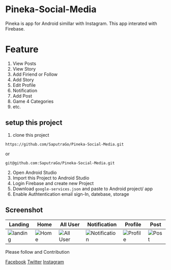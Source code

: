 # Pineka-Social-Media
  
  [](https://play.google.com/intl/en_us/badges/images/generic/en_badge_web_generic.png)
  
  Pineka is app for Android simillar with Instagram. This app interated with Firebase.
 # Feature
 1. View Posts
 2. View Story
 3. Add Firiend or Follow
 4. Add Story
 5. Edit Profile
 6. Notification
 7. Add Post
 8. Game 4 Categories
 9. etc.
 
 
 
 ## setup this project
 1. clone this project
 ```
 https://github.com/SaputraGo/Pineka-Social-Media.git
 ```
 or
 
 ```
 git@github.com:SaputraGo/Pineka-Social-Media.git
 ```
 
 2. Open Android Studio
 3. Import this Project to Android Studio
 4. Login Firebase and create new Project
 5. Download ```google-services.json``` and paste to Android project/ app 
 6. Enable Authtentication email sign-In, datebase, storage
 
 
 ## Screenshot

Landing | Home | All User | Notification | Profile | Post 
--- | --- | --- |--- |--- |--- 
![landing](https://github.com/SaputraGo/Pineka-Social-Media/blob/master/screenshot/Screenshot_20190529-081357.png) | ![Home](https://github.com/SaputraGo/Pineka-Social-Media/blob/master/screenshot/Screenshot_20190528-114222.png) | ![All User](https://github.com/SaputraGo/Pineka-Social-Media/blob/master/screenshot/Screenshot_20190528-114229.png) | ![Notification](https://github.com/SaputraGo/Pineka-Social-Media/blob/master/screenshot/Screenshot_20190528-114248.png) | ![Profile](https://github.com/SaputraGo/Pineka-Social-Media/blob/master/screenshot/Screenshot_20190528-114301.png) | ![Post](https://github.com/SaputraGo/Pineka-Social-Media/blob/master/screenshot/Screenshot_20190528-114356.png) 

 
Please follow and Contribution

[Facebook](https://www.facebook.com/wisnu.ginanjarsaputra.39)
[Twitter](https://twitter.com/WisnuSaputraKey)
[Instagram](https://www.instagram.com/wisnu_saputrakey)
